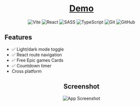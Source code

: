 <div align="center">

# [Demo](https://dibrovgleb.github.io/Vite-React-ts/)



![Vite](https://img.shields.io/badge/vite-181717?style=for-the-badge&logo=vite&logoColor=FFD62E)
![React](https://img.shields.io/badge/React-181717?style=for-the-badge&logo=react&logoColor=61DAFB)
![SASS](https://img.shields.io/badge/Sass-181717?style=for-the-badge&logo=sass&logoColor=CC6699)
![TypeScript](https://img.shields.io/badge/TypeScript-181717?style=for-the-badge&logo=typescript&logoColor=007ACC)
![Git](https://img.shields.io/badge/-Git-181717?style=for-the-badge&logo=git)
![GitHub](https://img.shields.io/badge/-GitHub-181717?style=for-the-badge&logo=github)

</div>

## Features

- ✅ Light/dark mode toggle
- ✅ React route navigation
- ✅ Free Epic games Cards
- ✅ Countdown timer
- Cross platform

<div align="center">

## Screenshot

![App Screenshot](https://i.imgur.com/tPt8Mt6.png)

</div>